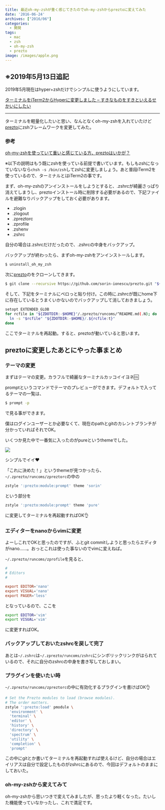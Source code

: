 ```yaml
---
title: 最近oh-my-zshが重く感じてきたのでoh-my-zshからpreztoに変えてみた
date: '2016-06-24'
archives: ["2016/06"]
categories:
  - 開発
tags:
  - mac
  - zsh
  - oh-my-zsh
  - prezto
image: /images/apple.png
---
```

## ※2019年5月13日追記

2019年5月現在はhyper+zshだけでシンプルに使うようにしています。

[ターミナルをiTerm2からHyperに変更しました – すきなものをすきといえるせかいにしたい](http://localhost:1313/blog/2019/04/%E3%82%BF%E3%83%BC%E3%83%9F%E3%83%8A%E3%83%AB%E3%82%92iterm2%E3%81%8B%E3%82%89hyper%E3%81%AB%E5%A4%89%E6%9B%B4%E3%81%97%E3%81%BE%E3%81%97%E3%81%9F/)

---

ターミナルを軽量化したいと思い、なんとなくoh-my-zshを入れていたけど[prezto](https://github.com/sorin-ionescu/prezto)にzshフレームワークを変更してみた。

<!--more-->

### 参考

[oh-my-zshを使っていて重いと感じている方、preztoはいかが？](https://qiita.com/kei_q/items/814ec412b3c28f580927)

※以下の説明はもう既にzshを使っている前提で書いています。もしもzshになっていないなら`chsh -s /bin/zsh`してzshに変更しましょう。あと普段iTerm2を使っているので、ターミナルとはiTerm2の事です。

まず、oh-my-zshのアンインストールをしようとすると、.zshrcが綺麗さっぱり消えてしまうし、preztoインストール時に削除する必要があるので、下記ファイルを避難なりバックアップをしておく必要があります。

  * .zlogin
  * .zlogout
  * .zpreztorc
  * .zprofile
  * .zshenv
  * .zshrc

自分の場合は.zshrcだけだったので、.zshrcの中身をバックアップ。

バックアップが終わったら、まずoh-my-zshをアンインストールします。

```sh
$ uninstall_oh_my_zsh
```

次に[prezto](https://github.com/sorin-ionescu/prezto)のをクローンしてきます。

```sh
$ git clone --recursive https://github.com/sorin-ionescu/prezto.git "${ZDOTDIR:-$HOME}/.zprezto"
```

そして、下記をターミナルにペロっと貼り付け。この時に.zshrcが既にhome下に存在しているとうまくいかないのでバックアップして消しておきましょう。

```bash
setopt EXTENDED_GLOB
for rcfile in "${ZDOTDIR:-$HOME}"/.zprezto/runcoms/^README.md(.N); do
  ln -s "$rcfile" "${ZDOTDIR:-$HOME}/.${rcfile:t}"
done
```

ここでターミナルを再起動。すると、preztoが動いていると思います。

## preztoに変更したあとにやった事まとめ

### テーマの変更

まずはテーマの変更。カラフルで綺麗なターミナルカッコイイヨネ🆒

promptというコマンドでテーマのプレビューができます。デフォルトで入ってるテーマの一覧は、

```sh
$ prompt -p
```

で見る事ができます。

僕はログインユーザーとか必要なくて、現在のpathとgitのカレントブランチが分かっていればそれでOK。

いくつか見た中で一番気に入ったのがpureというthemeでした。

![](https://cl.ly/011w0e1h1F2J/Image%202016-06-24%20at%209.25.57%20%E5%8D%88%E5%BE%8C.png)

シンプルでイイ❤️

「これに決めた！」というthemeが見つかったら、`~/.zprezto/runcoms/zpreztorc`の中の

```bash
zstyle ':prezto:module:prompt' theme 'sorin'
```

という部分を

```bash
zstyle ':prezto:module:prompt' theme 'pure'
```

に変更してターミナルを再起動すればOK👌

### エディターをnanoからvimに変更

よーしこれでOKと思ったのですが、ふとgit commitしようと思ったらエディタがnano……。おっとこれは使った事ないのでvimに変えねば。

`~/.zprezto/runcoms/zprofile`を見ると、

```conf
#
# Editors
#

export EDITOR='nano'
export VISUAL='nano'
export PAGER='less'
```

となっているので、ここを

```bash
export EDITOR='vim'
export VISUAL='vim'
```

に変更すればOK。

### バックアップしておいたzshrcを戻して完了

あとは`~/.zshrc`は`~/.zprezto/runcoms/zshrc`にシンボリックリンクがはられているので、それに自分のzshrcの中身を書き写しておしまい。

### プラグインを使いたい時

`~/.zprezto/runcoms/zpreztorc`の中に有効化するプラグインを書けばOK👌

```bash
# Set the Prezto modules to load (browse modules).
# The order matters.
zstyle ':prezto:load' pmodule \
  'environment' \
  'terminal' \
  'editor' \
  'history' \
  'directory' \
  'spectrum' \
  'utility' \
  'completion' \
  'prompt'
```

この中にgitとか書いてターミナルを再起動すれば使えるけど、自分の場合はエイリアスは自分で設定したものがzshrcにあるので、今回はデフォルトのままにしておいた。

### oh-my-zshから変えてみて

oh-my-zshから思いつきで変えてみましたが、思ったより軽くなった。たいした機能使っていなかったし、これで満足です。
